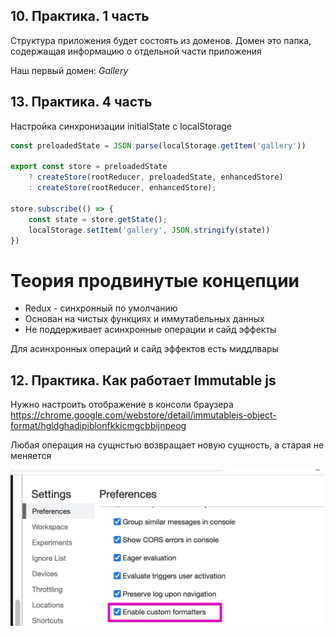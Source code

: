 ## 10. Практика. 1 часть

Структура приложения будет состоять из доменов.
Домен это папка, содержащая информацию о отдельной части приложения

Наш первый домен: _Gallery_

## 13. Практика. 4 часть
Настройка синхронизации initialState с localStorage
```javascript
const preloadedState = JSON.parse(localStorage.getItem('gallery'))

export const store = preloadedState
    ? createStore(rootReducer, preloadedState, enhancedStore)
    : createStore(rootReducer, enhancedStore);

store.subscribe(() => {
    const state = store.getState();
    localStorage.setItem('gallery', JSON.stringify(state))
})
```

# Теория продвинутые концепции

- Redux - синхронный по умолчанию
- Основан на чистых функциях и иммутабельных данных
- Не поддерживает асинхронные операции и сайд эффекты

Для асинхронных операций и сайд эффектов есть миддлвары


## 12. Практика. Как работает Immutable js
Нужно настроить отображение в консоли браузера
https://chrome.google.com/webstore/detail/immutablejs-object-format/hgldghadipiblonfkkicmgcbbijnpeog

Любая операция на сущнстью возвращает новую сущность, а старая не меняется


<img src="./readme_images/40_how_immutable_1.png">
